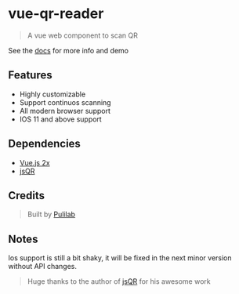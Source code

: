 # vue-qr-reader
  > A vue web component to scan QR

See the [docs](https://pulilab.github.io/vue-qr-reader/) for more info and demo

## Features
  - Highly customizable
  - Support continuos scanning
  - All modern browser support
  - IOS 11 and above support


## Dependencies
  - [Vue.js 2x](https://vuejs.org/)
  - [jsQR](https://github.com/cozmo/jsQR)


## Credits
> Built by [Pulilab](http://www.pulilab.com/)


## Notes
Ios support is still a bit shaky, it will be fixed in the next minor version without API changes.


> Huge thanks to the author of [jsQR](https://github.com/cozmo/jsQR) for his awesome work
